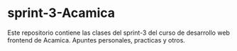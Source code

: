 # sprint-3-Acamica
Este repositorio contiene las clases del sprint-3 del curso de desarrollo web frontend de Acamica. Apuntes personales, practicas y otros.
